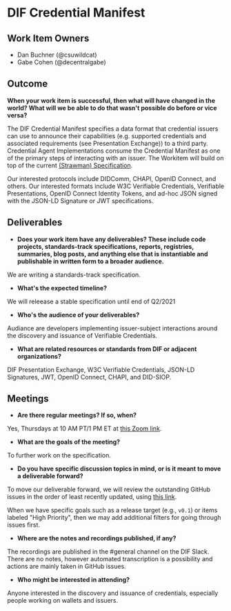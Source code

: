 # DIF Credential Manifest

## Work Item Owners
- Dan Buchner (@csuwildcat)
- Gabe Cohen (@decentralgabe)

## Outcome
**When your work item is successful, then what will have changed in the world? What
will we be able to do that wasn't possible do before or vice versa?**

The DIF Credential Manifest specifies a data format that credential issuers can use to announce their capabilities (e.g. supported credentials and associated requirements (see Presentation Exchange)) to a third party. Credential Agent Implementations consume the Credential Manifest as one of the primary steps of interacting with an issuer. The Workitem will build on top of the current [(Strawman) Specification](https://identity.foundation/credential-manifest/).

Our interested protocols include DIDComm, CHAPI,
OpenID Connect, and others. Our interested formats include W3C Verifiable
Credentials, Verifiable Presentations, OpenID Connect Identity Tokens, and
ad-hoc JSON signed with the JSON-LD Signature or JWT specifications.


## Deliverables
- **Does your work item have any deliverables? These include code projects,
  standards-track specifications, reports, registries, summaries, blog posts,
  and anything else that is instantiable and publishable in written form to a
  broader audience.**

We are writing a standards-track specification.

- **What's the expected timeline?**

We will releease a stable specification until end of Q2/2021

- **Who's the audience of your deliverables?**

Audiance are developers implementing issuer-subject interactions around the discovery and issuance of Verifiable Credentials.

- **What are related resources or standards from DIF or adjacent
  organizations?**

DIF Presentation Exchange, W3C Verifiable Credentials, JSON-LD Signatures, JWT, OpenID Connect, CHAPI, and DID-SIOP.

## Meetings
- **Are there regular meetings? If so, when?**

Yes, Thursdays at 10 AM PT/1 PM ET at [this Zoom link](https://us02web.zoom.us/j/81365508259?pwd=MVlIanQydUYycG1rTlVkZHBDRERtZz09).

- **What are the goals of the meeting?**

To further work on the specification.

- **Do you have specific discussion topics in mind, or is it meant to move a
  deliverable forward?**

To move our deliverable forward, we will review the outstanding GitHub issues in the order of least recently updated, using [this link](https://github.com/decentralized-identity/credential-manifest/issues).

When we have specific goals such as a release target (e.g., `v0.1`) or items
labeled "High Priority", then we may add additional filters for going through
issues first.

- **Where are the notes and recordings published, if any?**

The recordings are published in the #general channel on the DIF Slack. There
are no notes, however automated transcription is a possibility and actions are
mainly taken in GitHub issues.

- **Who might be interested in attending?**

Anyone interested in the discovery and issuance of credentials, especially people
working on wallets and issuers.

